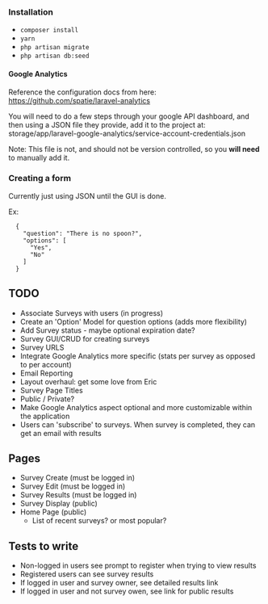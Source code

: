 
### Installation
- `composer install`
- `yarn`
- `php artisan migrate`
- `php artisan db:seed`

#### Google Analytics
Reference the configuration docs from here: https://github.com/spatie/laravel-analytics

You will need to do a few steps through your google API dashboard, and then using a JSON file they provide,
add it to the project at: storage/app/laravel-google-analytics/service-account-credentials.json

Note: This file is not, and should not be version controlled, so you **will need** to manually add it.

### Creating a form
Currently just using JSON until the GUI is done.

Ex:
```
  {
    "question": "There is no spoon?",
    "options": [
      "Yes",
      "No"
    ]
  }
```

## TODO
- Associate Surveys with users (in progress)
- Create an 'Option' Model for question options (adds more flexibility)
- Add Survey status - maybe optional expiration date?
- Survey GUI/CRUD for creating surveys
- Survey URLS
- Integrate Google Analytics more specific (stats per survey as opposed to per account)
- Email Reporting
- Layout overhaul: get some love from Eric
- Survey Page Titles
- Public / Private?
- Make Google Analytics aspect optional and more customizable within the application
- Users can 'subscribe' to surveys. When survey is completed, they can get an email with results

## Pages
- Survey Create (must be logged in)
- Survey Edit (must be logged in)
- Survey Results (must be logged in)
- Survey Display (public)
- Home Page (public)
  - List of recent surveys? or most popular?


## Tests to write
- Non-logged in users see prompt to register when trying to view results
- Registered users can see survey results
- If logged in user and survey owner, see detailed results link
- If logged in user and not survey owen, see link for public results